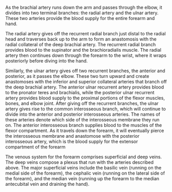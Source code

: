As the brachial artery runs down the arm and passes through the elbow, it divides into two terminal branches: the radial artery and the ulnar artery. These two arteries provide the blood supply for the entire forearm and hand.

The radial artery gives off the recurrent radial branch just distal to the radial head and traverses back up to the arm to form an anastomosis with the radial collateral of the deep brachial artery. The recurrent radial branch provides blood to the supinator and the brachioradialis muscle. The radial artery then continues down through the forearm to the wrist, where it wraps posteriorly before diving into the hand.

Similarly, the ulnar artery gives off two recurrent branches, the anterior and posterior, as it passes the elbow. These two turn upward and create anastomoses with the inferior and superior collateral arteries that branch off the deep brachial artery. The anterior ulnar recurrent artery provides blood to the pronator teres and brachialis, while the posterior ulnar recurrent artery provides blood supply to the proximal portions of the flexor muscles, bones, and elbow joint. After giving off the recurrent branches, the ulnar artery gives rise to the common interosseous branch, which will continue to divide into the anterior and posterior interosseous arteries. The names of these arteries denote which side of the interosseous membrane they run on. The anterior interosseous branch supplies blood to the muscles of the flexor compartment. As it travels down the forearm, it will eventually pierce the interosseous membrane and anastomose with the posterior interosseous artery, which is the blood supply for the extensor compartment of the forearm

The venous system for the forearm comprises superficial and deep veins. The deep veins compose a plexus that run with the arteries described above. The major superficial veins include the basilic vein (running on the medial side of the forearm), the cephalic vein (running on the lateral side of the forearm), and the median vein (running up the forearm to the median antecubital vein and draining the hand).